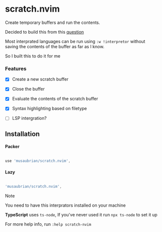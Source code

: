 # scratch.nvim

Create temporary buffers and run the contents.

Decided to build this from this [question](https://vi.stackexchange.com/questions/11310/what-is-a-scratch-window)

Most interprated languages can be run using `:w !interpretor` without saving the contents of the buffer as far as I know.

So I built this to do it for me



### Features

- [x] Create a new scratch buffer
- [x] Close the buffer
- [x] Evaluate the contents of the scratch buffer
- [x] Syntax highlighting based on filetype
- [ ] LSP intergration?


## Installation

#### Packer

```lua

use 'musaubrian/scratch.nvim',
```


#### Lazy

```lua

'musaubrian/scratch.nvim',
```



> [!NOTE]
> 
> You need to have this interprators installed on your machine
> 
> **TypeScript** uses `ts-node`, If you've never used it run `npx ts-node` to set it up


For more help info, run `:help scratch-nvim`

